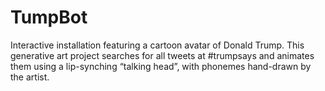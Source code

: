 # TumpBot
 Interactive installation featuring a cartoon avatar of Donald Trump. This generative art project searches for all tweets at #trumpsays and animates them using a lip-synching “talking head”, with phonemes hand-drawn by the artist.
